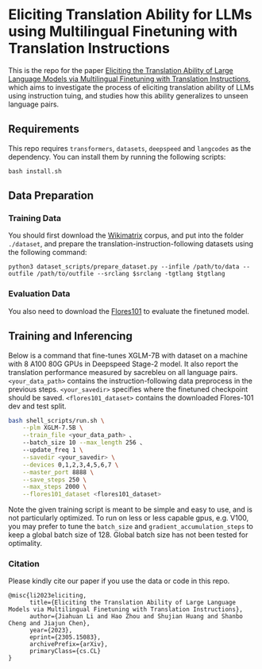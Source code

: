 

# Eliciting Translation Ability for LLMs using Multilingual Finetuning with Translation Instructions

This is the repo for the paper [Eliciting the Translation Ability of Large Language Models via Multilingual Finetuning with Translation Instructions](https://arxiv.org/abs/2305.15083), which aims to investigate the process of eliciting translation ability of LLMs using instruction tuing, and studies how this ability generalizes to unseen language pairs.

## Requirements
This repo requires `transformers`, `datasets`, `deepspeed` and `langcodes` as the dependency. You can install them by running the following scripts:
```
bash install.sh
```

## Data Preparation

### Training Data
You should first download the [Wikimatrix](https://opus.nlpl.eu/WikiMatrix.php) corpus, and put into the folder `./dataset`, and prepare the translation-instruction-following datasets using the following command:
```
python3 dataset_scripts/prepare_dataset.py --infile /path/to/data --outfile /path/to/outfile --srclang $srclang -tgtlang $tgtlang
```

### Evaluation Data
You also need to download the [Flores101](https://huggingface.co/datasets/gsarti/flores_101) to evaluate the finetuned model.

## Training and Inferencing

Below is a command that fine-tunes XGLM-7B with dataset on a machine with 8 A100 80G GPUs in Deepspeed Stage-2 model.  It also report the translation performance measured by sacrebleu on all language pairs. `<your_data_path>` contains the instruction-following data preprocess in the previous steps. `<your_savedir>` specifies where the finetuned checkpoint should be saved. `<flores101_dataset>` contains the downloaded Flores-101 dev and test split.

```bash
bash shell_scripts/run.sh \
    --plm XGLM-7.5B \
    --train_file <your_data_path> 、
    --batch_size 10 --max_length 256 、
    --update_freq 1 \
    --savedir <your_savedir> \
    --devices 0,1,2,3,4,5,6,7 \
    --master_port 8888 \
    --save_steps 250 \
    --max_steps 2000 \
    --flores101_dataset <flores101_dataset>
```

Note the given training script is meant to be simple and easy to use, and is not particularly optimized.
To run on less or less capable gpus, e.g. V100, you may prefer to tune the `batch_size` and `gradient_accumulation_steps` to keep a global batch size of 128. Global batch size has not been tested for optimality.



### Citation

Please kindly cite our paper if you use the data or code in this repo.

```
@misc{li2023eliciting,
      title={Eliciting the Translation Ability of Large Language Models via Multilingual Finetuning with Translation Instructions}, 
      author={Jiahuan Li and Hao Zhou and Shujian Huang and Shanbo Cheng and Jiajun Chen},
      year={2023},
      eprint={2305.15083},
      archivePrefix={arXiv},
      primaryClass={cs.CL}
}
```